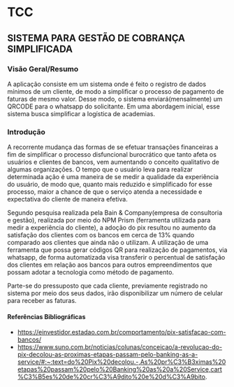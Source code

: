 # TCC

## SISTEMA PARA GESTÃO DE COBRANÇA SIMPLIFICADA

### Visão Geral/Resumo

A aplicação consiste em um sistema onde é feito o registro de dados mínimos de um cliente, de modo a simplificar
o processo de pagamento de faturas de mesmo valor. Desse modo, o sistema enviará(mensalmente) um QRCODE para
o whatsapp do solicitante. Em uma abordagem inicial, esse sistema busca simplificar a logística de academias.

### Introdução

  A recorrente mudança das formas de se efetuar transações financeiras a fim de simplificar o processo disfuncional
burocrático que tanto afeta os usuários e clientes de bancos, vem aumentando o conceito qualitativo de algumas 
organizações. O tempo que o usuário leva para realizar determinada ação é uma maneira de se medir a qualidade
da experiência do usuário, de modo que, quanto mais reduzido e simplificado for esse processo, maior a chance
de que o serviço atenda a necessidade e expectativa do cliente de maneira efetiva.

  Segundo pesquisa realizada pela Bain & Company(empresa de consultoria e gestão), realizada por meio do NPM Prism
(ferramenta utilizada para medir a experiência do cliente), a adoção do pix resultou no aumento da satisfação dos
clientes com os bancos em cerca de 13% quando comparado aos clientes que ainda não o utilizam. A utilização de uma
ferramenta que possa gerar códigos QR para realização de pagamentos, via whatsapp, de forma automatizada visa
transferir o percentual de satisfação dos clientes em relação aos bancos para outros empreendimentos que possam
adotar a tecnologia como método de pagamento.

  Parte-se do pressuposto que cada cliente, previamente registrado no sistema por meio dos seus dados, irão
disponibilizar um número de celular para receber as faturas.






#### Referências Bibliográficas

* https://einvestidor.estadao.com.br/comportamento/pix-satisfacao-com-bancos/
* https://www.suno.com.br/noticias/colunas/conceicao/a-revolucao-do-pix-decolou-as-proximas-etapas-passam-pelo-banking-as-a-service/#:~:text=do%20Pix%20decolou.-,As%20pr%C3%B3ximas%20etapas%20passam%20pelo%20Banking%20as%20a%20Service,cart%C3%B5es%20de%20cr%C3%A9dito%20e%20d%C3%A9bito.


